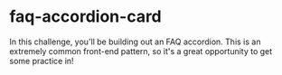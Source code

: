 # faq-accordion-card
In this challenge, you'll be building out an FAQ accordion. This is an extremely common front-end pattern, so it's a great opportunity to get some practice in!
